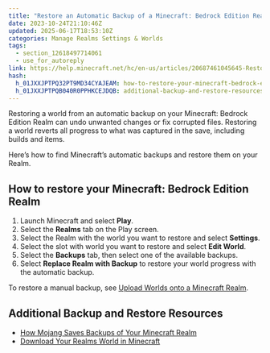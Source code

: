 ```yaml
---
title: "Restore an Automatic Backup of a Minecraft: Bedrock Edition Realm"
date: 2023-10-24T21:10:46Z
updated: 2025-06-17T18:53:10Z
categories: Manage Realms Settings & Worlds
tags:
  - section_12618497714061
  - use_for_autoreply
link: https://help.minecraft.net/hc/en-us/articles/20687461045645-Restore-an-Automatic-Backup-of-a-Minecraft-Bedrock-Edition-Realm
hash:
  h_01JXXJPTPQ32PT9MD34CYAJEAM: how-to-restore-your-minecraft-bedrock-edition-realm
  h_01JXXJPTPQB040R0PPHKCEJDQB: additional-backup-and-restore-resources
---
```


Restoring a world from an automatic backup on your Minecraft: Bedrock Edition Realm can undo unwanted changes or fix corrupted files. Restoring a world reverts all progress to what was captured in the save, including builds and items.

Here’s how to find Minecraft’s automatic backups and restore them on your Realm.

## How to restore your Minecraft: Bedrock Edition Realm

1.  Launch Minecraft and select **Play**.
2.  Select the **Realms** tab on the Play screen.
3.  Select the Realm with the world you want to restore and select **Settings**.
4.  Select the slot with world you want to restore and select **Edit World**.
5.  Select the **Backups** tab, then select one of the available backups.
6.  Select **Replace Realm with Backup** to restore your world progress with the automatic backup.

To restore a manual backup, see [Upload Worlds onto a Minecraft Realm](./Upload-a-World-to-a-Minecraft-Realm.md).

## Additional Backup and Restore Resources

- [How Mojang Saves Backups of Your Minecraft Realm](./How-Mojang-Saves-Backups-for-Your-Minecraft-Realm.md)
- [Download Your Realms World in Minecraft](./Download-Your-Minecraft-Realms-World.md)
